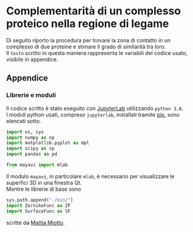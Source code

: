 # Complementarità di un complesso proteico nella regione di legame  
Di seguito riporto la procedura per trovare la zona di contatto in un complesso di due proteine e stimare il grado di similarità tra loro.  
Il `testo` scritto in questa maniera rappresenta le variabili del codice usato, visibile in appendice.  

## Appendice
### Librerie e moduli
Il codice scritto è stato eseguito con <a href="https://jupyterlab.readthedocs.io/en/stable/" target="_blank">JupyterLab</a> utilizzando `python 3.8`.  
I moduli python usati, compreso `jupyterlab`, installati tramite 
<a href="https://pip.pypa.io/en/stable/" target="_blank">pip</a>, sono elencati sotto.
```python
import os, sys
import numpy as np
import matplotlib.pyplot as mpl
import scipy as sp
import pandas as pd
```
```python
from mayavi import mlab
```
Il modulo `mayavi`, in particolare `mlab`, è necessario per visualizzare le superfici 3D in una finestra Qt.  
Mentre le librerie di base sono
```python
sys.path.append("./bin/")
import ZernikeFunc as ZF
import SurfaceFunc as SF
```
scritte da <a href="https://scholar.google.it/citations?user=hjkTN0YAAAAJ&hl=it" target="_blank">Mattia Miotto</a>.
